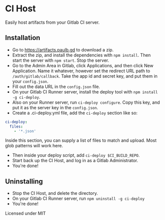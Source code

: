 # CI Host
Easily host artifacts from your Gitlab CI server.

## Installation

* Go to https://artifacts.paulb.gd to download a zip.
* Extract the zip, and install the dependencies with `npm install`. Then start the server with `npm start`. Stop the server.
* Go to the Admin Area in Gitlab, click Applications, and then click New Application. Name it whatever, however set the redirect URL path to `/auth/gitlab/callback`. Take the app id and secret key, and put them in your `config.json`.
* Fill out the data URL in the `config.json` file.
* On your Gitlab CI Runner server, install the deploy tool with `npm install -g ci-deploy`.
* Also on your Runner server, run `ci-deploy configure`. Copy this key, and put it as the server key in the `config.json`.
* Create a .ci-deploy.yml file, add the `ci-deploy` section like so:

````yaml
ci-deploy:
  files:
    - '*.json'
````
Inside this section, you can supply a list of files to match and upload. Most glob patterns will work here.

* Then inside your deploy script, add `ci-deploy $CI_BUILD_REPO`.
* Start back up the CI Host, and log in as a Gitlab Administrator.
* You're done!

## Uninstalling
* Stop the CI Host, and delete the directory.
* On your Gitlab CI Runner server, run `npm uninstall -g ci-deploy`
* You're done!

Licensed under MIT
